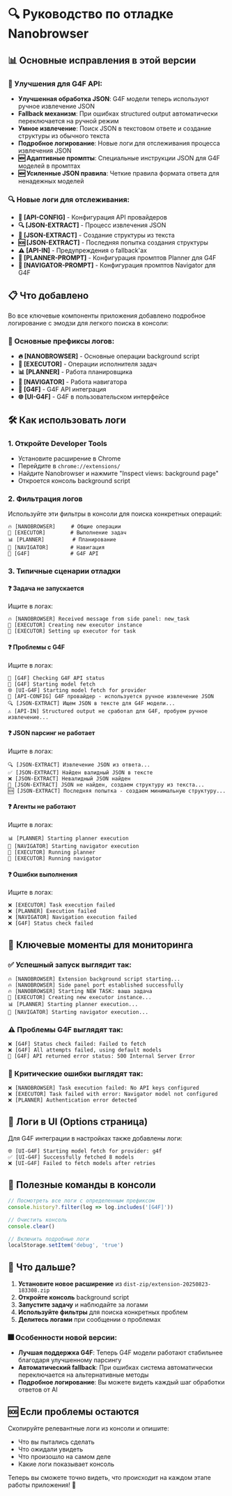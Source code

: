 # 🔍 Руководство по отладке Nanobrowser

## 📊 Основные исправления в этой версии

### 🔧 Улучшения для G4F API:
- **Улучшенная обработка JSON**: G4F модели теперь используют ручное извлечение JSON
- **Fallback механизм**: При ошибках structured output автоматически переключается на ручной режим
- **Умное извлечение**: Поиск JSON в текстовом ответе и создание структуры из обычного текста
- **Подробное логирование**: Новые логи для отслеживания процесса извлечения JSON
- **🆕 Адаптивные промпты**: Специальные инструкции JSON для G4F моделей в промптах
- **🆕 Усиленные JSON правила**: Четкие правила формата ответа для ненадежных моделей

### 🔍 Новые логи для отслеживания:
- **🔧 [API-CONFIG]** - Конфигурация API провайдеров
- **🔍 [JSON-EXTRACT]** - Процесс извлечения JSON
- **🤖 [JSON-EXTRACT]** - Создание структуры из текста
- **🆘 [JSON-EXTRACT]** - Последняя попытка создания структуры
- **⚠️ [API-IN]** - Предупреждения о fallback'ах
- **🔧 [PLANNER-PROMPT]** - Конфигурация промптов Planner для G4F
- **🔧 [NAVIGATOR-PROMPT]** - Конфигурация промптов Navigator для G4F

## 📋 Что добавлено

Во все ключевые компоненты приложения добавлено подробное логирование с эмодзи для легкого поиска в консоли:

### 🎯 Основные префиксы логов:

- **🔥 [NANOBROWSER]** - Основные операции background script
- **🔨 [EXECUTOR]** - Операции исполнителя задач
- **📊 [PLANNER]** - Работа планировщика
- **🦭 [NAVIGATOR]** - Работа навигатора
- **🤖 [G4F]** - G4F API интеграция
- **🌐 [UI-G4F]** - G4F в пользовательском интерфейсе

## 🛠️ Как использовать логи

### 1. Откройте Developer Tools
- Установите расширение в Chrome
- Перейдите в `chrome://extensions/`
- Найдите Nanobrowser и нажмите "Inspect views: background page"
- Откроется консоль background script

### 2. Фильтрация логов
Используйте эти фильтры в консоли для поиска конкретных операций:

```
🔥 [NANOBROWSER]     # Общие операции
🔨 [EXECUTOR]        # Выполнение задач
📊 [PLANNER]         # Планирование
🦭 [NAVIGATOR]       # Навигация
🤖 [G4F]             # G4F API
```

### 3. Типичные сценарии отладки

#### ❓ Задача не запускается
Ищите в логах:
```
🔥 [NANOBROWSER] Received message from side panel: new_task
🔨 [EXECUTOR] Creating new executor instance
🔨 [EXECUTOR] Setting up executor for task
```

#### ❓ Проблемы с G4F
Ищите в логах:
```
🤖 [G4F] Checking G4F API status
🤖 [G4F] Starting model fetch
🌐 [UI-G4F] Starting model fetch for provider
🔧 [API-CONFIG] G4F провайдер - используется ручное извлечение JSON
🔍 [JSON-EXTRACT] Ищем JSON в тексте для G4F модели...
⚠️ [API-IN] Structured output не сработал для G4F, пробуем ручное извлечение...
```

#### ❓ JSON парсинг не работает
Ищите в логах:
```
🔍 [JSON-EXTRACT] Извлечение JSON из ответа...
✅ [JSON-EXTRACT] Найден валидный JSON в тексте
❌ [JSON-EXTRACT] Невалидный JSON найден
🤖 [JSON-EXTRACT] JSON не найден, создаем структуру из текста...
🆘 [JSON-EXTRACT] Последняя попытка - создаем минимальную структуру...
```

#### ❓ Агенты не работают
Ищите в логах:
```
📊 [PLANNER] Starting planner execution
🦭 [NAVIGATOR] Starting navigator execution
🔨 [EXECUTOR] Running planner
🔨 [EXECUTOR] Running navigator
```

#### ❓ Ошибки выполнения
Ищите в логах:
```
❌ [EXECUTOR] Task execution failed
❌ [PLANNER] Execution failed
❌ [NAVIGATOR] Navigation execution failed
❌ [G4F] Status check failed
```

## 🎯 Ключевые моменты для мониторинга

### ✅ Успешный запуск выглядит так:
```
🔥 [NANOBROWSER] Extension background script starting...
🔥 [NANOBROWSER] Side panel port established successfully
🔥 [NANOBROWSER] Starting NEW TASK: ваша задача
🔨 [EXECUTOR] Creating new executor instance...
📊 [PLANNER] Starting planner execution...
🦭 [NAVIGATOR] Starting navigator execution...
```

### ⚠️ Проблемы G4F выглядят так:
```
❌ [G4F] Status check failed: Failed to fetch
❌ [G4F] All attempts failed, using default models
🤖 [G4F] API returned error status: 500 Internal Server Error
```

### 🚨 Критические ошибки выглядят так:
```
❌ [NANOBROWSER] Task execution failed: No API keys configured
❌ [EXECUTOR] Task failed with error: Navigator model not configured
❌ [PLANNER] Authentication error detected
```

## 📱 Логи в UI (Options страница)

Для G4F интеграции в настройках также добавлены логи:
```
🌐 [UI-G4F] Starting model fetch for provider: g4f
✅ [UI-G4F] Successfully fetched 8 models
❌ [UI-G4F] Failed to fetch models after retries
```

## 🔧 Полезные команды в консоли

```javascript
// Посмотреть все логи с определенным префиксом
console.history?.filter(log => log.includes('[G4F]'))

// Очистить консоль
console.clear()

// Включить подробные логи
localStorage.setItem('debug', 'true')
```

## 📝 Что дальше?

1. **Установите новое расширение** из `dist-zip/extension-20250823-183308.zip`
2. **Откройте консоль** background script
3. **Запустите задачу** и наблюдайте за логами
4. **Используйте фильтры** для поиска конкретных проблем
5. **Делитесь логами** при сообщении о проблемах

### 🎆 Особенности новой версии:
- **Лучшая поддержка G4F**: Теперь G4F модели работают стабильнее благодаря улучшенному парсингу
- **Автоматический fallback**: При ошибках система автоматически переключается на альтернативные методы
- **Подробное логирование**: Вы можете видеть каждый шаг обработки ответов от AI

## 🆘 Если проблемы остаются

Скопируйте релевантные логи из консоли и опишите:
- Что вы пытались сделать
- Что ожидали увидеть
- Что произошло на самом деле
- Какие логи показывает консоль

Теперь вы сможете точно видеть, что происходит на каждом этапе работы приложения! 🎉